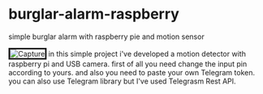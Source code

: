 # burglar-alarm-raspberry
simple burglar alarm with raspberry pie and motion sensor

<img src="https://i.ibb.co/02LZMFw/Capture.jpg" alt="Capture" border="3">
in this simple project i've developed a motion detector with raspberry pi and USB camera.
first of all you need change the input pin according to yours.
and also you need to paste your own Telegram token.
you can also use Telegram library but I've used Telegrasm Rest API.



